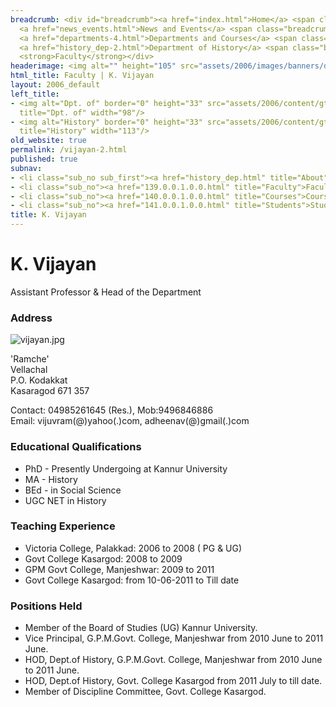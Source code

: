 ```yaml
---
breadcrumb: <div id="breadcrumb"><a href="index.html">Home</a> <span class="breadcrumb_spacer">&gt;</span>
  <a href="news_events.html">News and Events</a> <span class="breadcrumb_spacer">&gt;</span>
  <a href="departments-4.html">Departments and Courses</a> <span class="breadcrumb_spacer">&gt;</span>
  <a href="history_dep-2.html">Department of History</a> <span class="breadcrumb_spacer">&gt;</span>
  <strong>Faculty</strong></div>
headerimage: <img alt="" height="105" src="assets/2006/images/banners/departments.jpg" width="472"/>
html_title: Faculty | K. Vijayan
layout: 2006_default
left_title:
- <img alt="Dpt. of" border="0" height="33" src="assets/2006/content/gt/fcb6421c7c62628408190d4ca84029e5.png"
  title="Dpt. of" width="98"/>
- <img alt="History" border="0" height="33" src="assets/2006/content/gt/f9ed793f83b1f07e74fdb29b49eeb7e8.png"
  title="History" width="113"/>
old_website: true
permalink: /vijayan-2.html
published: true
subnav:
- <li class="sub_no sub_first"><a href="history_dep.html" title="About">About</a></li>
- <li class="sub_no"><a href="139.0.0.1.0.0.html" title="Faculty">Faculty</a></li>
- <li class="sub_no"><a href="140.0.0.1.0.0.html" title="Courses">Courses</a></li>
- <li class="sub_no"><a href="141.0.0.1.0.0.html" title="Students">Students</a></li>
title: K. Vijayan
---
```


# K. Vijayan

Assistant Professor & Head of the Department

### Address

![vijayan.jpg](assets/2006/content/assets/2006/images/c9a1a2e992b2ac5415aa8964b493b1f4.jpg)

'Ramche'  
Vellachal  
P.O. Kodakkat  
Kasaragod 671 357  
  
Contact: 04985261645 (Res.), Mob:9496846886  
Email: vijuvram(@)yahoo(.)com, adheenav(@)gmail(.)com

### Educational Qualifications

  * PhD - Presently Undergoing at Kannur University
  * MA - History
  * BEd - in Social Science
  * UGC NET in History

### Teaching Experience

  * Victoria College, Palakkad: 2006 to 2008 ( PG & UG)
  * Govt College Kasargod: 2008 to 2009
  * GPM Govt College, Manjeshwar: 2009 to 2011
  * Govt College Kasargod: from 10-06-2011 to Till date

### Positions Held

  * Member of the Board of Studies (UG) Kannur University.
  * Vice Principal, G.P.M.Govt. College, Manjeshwar from 2010 June to 2011 June.
  * HOD, Dept.of History, G.P.M.Govt. College, Manjeshwar from 2010 June to 2011 June.
  * HOD, Dept.of History, Govt. College Kasargod from 2011 July to till date.
  * Member of Discipline Committee, Govt. College Kasargod.